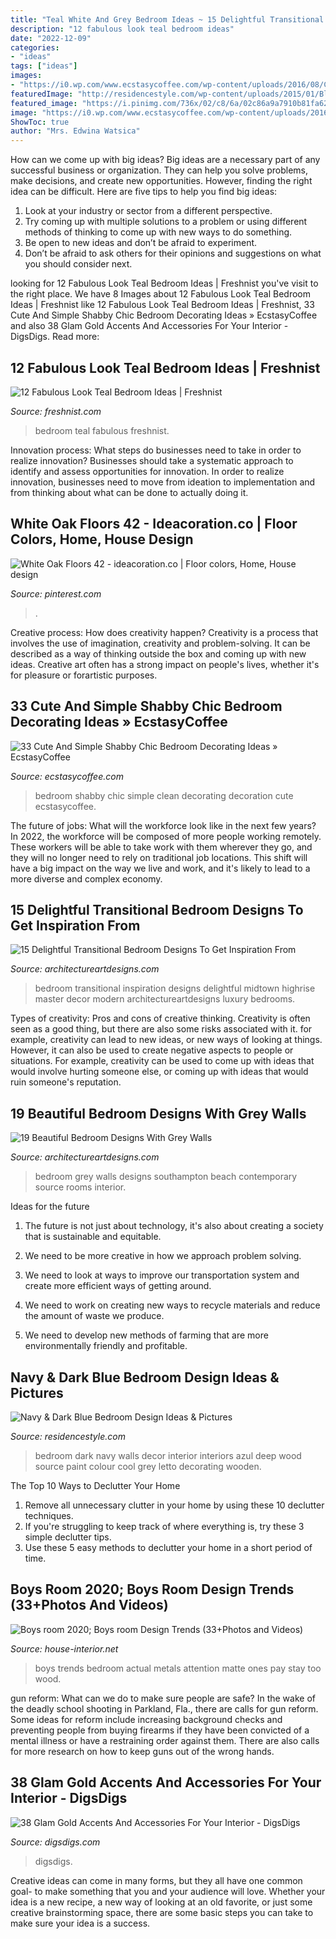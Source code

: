 ```yaml
---
title: "Teal White And Grey Bedroom Ideas ~ 15 Delightful Transitional Bedroom Designs To Get Inspiration From"
description: "12 fabulous look teal bedroom ideas"
date: "2022-12-09"
categories:
- "ideas"
tags: ["ideas"]
images:
- "https://i0.wp.com/www.ecstasycoffee.com/wp-content/uploads/2016/08/Clean-Shabby-Chic-Look-For-Bedroom-Decoration.jpg"
featuredImage: "http://residencestyle.com/wp-content/uploads/2015/01/Blue-Bedroom-Design-Ideas.jpg"
featured_image: "https://i.pinimg.com/736x/02/c8/6a/02c86a9a7910b81fa6214ffae8a3d44e.jpg"
image: "https://i0.wp.com/www.ecstasycoffee.com/wp-content/uploads/2016/08/Clean-Shabby-Chic-Look-For-Bedroom-Decoration.jpg"
ShowToc: true
author: "Mrs. Edwina Watsica"
---
```



How can we come up with big ideas?
Big ideas are a necessary part of any successful business or organization. They can help you solve problems, make decisions, and create new opportunities. However, finding the right idea can be difficult. Here are five tips to help you find big ideas:
1. Look at your industry or sector from a different perspective.
2. Try coming up with multiple solutions to a problem or using different methods of thinking to come up with new ways to do something.
3. Be open to new ideas and don’t be afraid to experiment.
4. Don’t be afraid to ask others for their opinions and suggestions on what you should consider next.

	

		
looking for 12 Fabulous Look Teal Bedroom Ideas | Freshnist you've visit to the right place. We have 8 Images about 12 Fabulous Look Teal Bedroom Ideas | Freshnist like 12 Fabulous Look Teal Bedroom Ideas | Freshnist, 33 Cute And Simple Shabby Chic Bedroom Decorating Ideas » EcstasyCoffee and also 38 Glam Gold Accents And Accessories For Your Interior - DigsDigs. Read more:
		
    
## 12 Fabulous Look Teal Bedroom Ideas | Freshnist

<img loading=lazy src="https://freshnist.com/wp-content/uploads/2013/04/teal-bedroom-10.jpg" onerror="this.onerror=null;this.src='https://tse3.mm.bing.net/th?id=OIP.3CbK09gQZ1JM2hm_Rn4ZXgHaKH&amp;pid=15.1';" alt="12 Fabulous Look Teal Bedroom Ideas | Freshnist">

_Source: freshnist.com_

>bedroom teal fabulous freshnist. 

	

Innovation process: What steps do businesses need to take in order to realize innovation?
Businesses should take a systematic approach to identify and assess opportunities for innovation. In order to realize innovation, businesses need to move from ideation to implementation and from thinking about what can be done to actually doing it.

    
## White Oak Floors 42 - Ideacoration.co | Floor Colors, Home, House Design

<img loading=lazy src="https://i.pinimg.com/736x/02/c8/6a/02c86a9a7910b81fa6214ffae8a3d44e.jpg" onerror="this.onerror=null;this.src='https://tse3.mm.bing.net/th?id=OIP.ON50jmhmI7I4KFTRIE8qCgHaHa&amp;pid=15.1';" alt="White Oak Floors 42 - ideacoration.co | Floor colors, Home, House design">

_Source: pinterest.com_

>. 

	

Creative process: How does creativity happen?
Creativity is a process that involves the use of imagination, creativity and problem-solving. It can be described as a way of thinking outside the box and coming up with new ideas. Creative art often has a strong impact on people's lives, whether it's for pleasure or forartistic purposes.

    
## 33 Cute And Simple Shabby Chic Bedroom Decorating Ideas » EcstasyCoffee

<img loading=lazy src="https://i0.wp.com/www.ecstasycoffee.com/wp-content/uploads/2016/08/Clean-Shabby-Chic-Look-For-Bedroom-Decoration.jpg" onerror="this.onerror=null;this.src='https://tse4.mm.bing.net/th?id=OIP.8lL2cfZY8U-Kyl47ZPeMyQHaLH&amp;pid=15.1';" alt="33 Cute And Simple Shabby Chic Bedroom Decorating Ideas » EcstasyCoffee">

_Source: ecstasycoffee.com_

>bedroom shabby chic simple clean decorating decoration cute ecstasycoffee. 

	

The future of jobs: What will the workforce look like in the next few years?
In 2022, the workforce will be composed of more people working remotely. These workers will be able to take work with them wherever they go, and they will no longer need to rely on traditional job locations. This shift will have a big impact on the way we live and work, and it's likely to lead to a more diverse and complex economy.

    
## 15 Delightful Transitional Bedroom Designs To Get Inspiration From

<img loading=lazy src="http://www.architectureartdesigns.com/wp-content/uploads/2015/04/15-Delightful-Transitional-Bedroom-Designs-To-Get-Inspiration-From-6-630x631.jpg" onerror="this.onerror=null;this.src='https://tse3.mm.bing.net/th?id=OIP.mqSfz26wmaNGzQ5banm65QHaHa&amp;pid=15.1';" alt="15 Delightful Transitional Bedroom Designs To Get Inspiration From">

_Source: architectureartdesigns.com_

>bedroom transitional inspiration designs delightful midtown highrise master decor modern architectureartdesigns luxury bedrooms. 

	

Types of creativity: Pros and cons of creative thinking.
Creativity is often seen as a good thing, but there are also some risks associated with it. for example, creativity can lead to new ideas, or new ways of looking at things. However, it can also be used to create negative aspects to people or situations. For example, creativity can be used to come up with ideas that would involve hurting someone else, or coming up with ideas that would ruin someone's reputation.

    
## 19 Beautiful Bedroom Designs With Grey Walls

<img loading=lazy src="https://www.architectureartdesigns.com/wp-content/uploads/2016/01/18-15-630x421.jpg" onerror="this.onerror=null;this.src='https://tse3.mm.bing.net/th?id=OIP.vLP7EppLIeVwpx53-Sa7iAHaE8&amp;pid=15.1';" alt="19 Beautiful Bedroom Designs With Grey Walls">

_Source: architectureartdesigns.com_

>bedroom grey walls designs southampton beach contemporary source rooms interior. 

	

Ideas for the future
1. The future is not just about technology, it's also about creating a society that is sustainable and equitable.
2. We need to be more creative in how we approach problem solving.

3. We need to look at ways to improve our transportation system and create more efficient ways of getting around.

4. We need to work on creating new ways to recycle materials and reduce the amount of waste we produce.

5. We need to develop new methods of farming that are more environmentally friendly and profitable.

    
## Navy &amp; Dark Blue Bedroom Design Ideas &amp; Pictures

<img loading=lazy src="http://residencestyle.com/wp-content/uploads/2015/01/Blue-Bedroom-Design-Ideas.jpg" onerror="this.onerror=null;this.src='https://tse2.mm.bing.net/th?id=OIP.30V0IqvfnVKueG0iqkWnUAHaKw&amp;pid=15.1';" alt="Navy &amp; Dark Blue Bedroom Design Ideas &amp; Pictures">

_Source: residencestyle.com_

>bedroom dark navy walls decor interior interiors azul deep wood source paint colour cool grey letto decorating wooden. 

	

The Top 10 Ways to Declutter Your Home
1. Remove all unnecessary clutter in your home by using these 10 declutter techniques.
2. If you're struggling to keep track of where everything is, try these 3 simple declutter tips.
3. Use these 5 easy methods to declutter your home in a short period of time.

    
## Boys Room 2020; Boys Room Design Trends (33+Photos And Videos)

<img loading=lazy src="http://house-interior.net/wp-content/uploads/2017/08/Wooden-Boys-room-2018-boys-bedroom-decor-boys-room-design.jpg" onerror="this.onerror=null;this.src='https://tse3.mm.bing.net/th?id=OIP.v4mY4-DYkGHLjZ2chGBo7wHaDk&amp;pid=15.1';" alt="Boys room 2020; Boys room Design Trends (33+Photos and Videos)">

_Source: house-interior.net_

>boys trends bedroom actual metals attention matte ones pay stay too wood. 

	

gun reform: What can we do to make sure people are safe?
In the wake of the deadly school shooting in Parkland, Fla., there are calls for gun reform. Some ideas for reform include increasing background checks and preventing people from buying firearms if they have been convicted of a mental illness or have a restraining order against them. There are also calls for more research on how to keep guns out of the wrong hands.

    
## 38 Glam Gold Accents And Accessories For Your Interior - DigsDigs

<img loading=lazy src="https://www.digsdigs.com/photos/gold-accents-and-accessories-for-your-interior-21.jpg" onerror="this.onerror=null;this.src='https://tse4.mm.bing.net/th?id=OIP.We9RT9O-ixIiE-2rg9h7JAHaLL&amp;pid=15.1';" alt="38 Glam Gold Accents And Accessories For Your Interior - DigsDigs">

_Source: digsdigs.com_

>digsdigs. 

	

Creative ideas can come in many forms, but they all have one common goal- to make something that you and your audience will love. Whether your idea is a new recipe, a new way of looking at an old favorite, or just some creative brainstorming space, there are some basic steps you can take to make sure your idea is a success.

